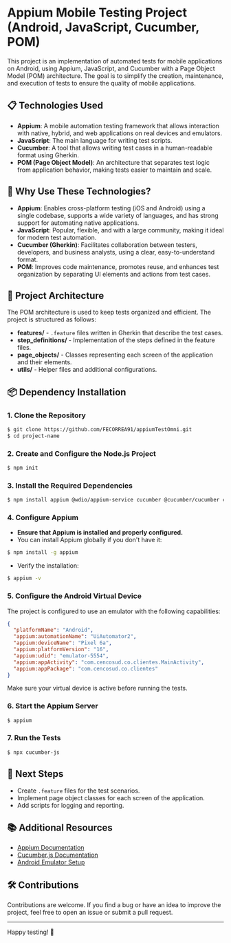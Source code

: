 # Appium Mobile Testing Project (Android, JavaScript, Cucumber, POM)

This project is an implementation of automated tests for mobile applications on Android, using Appium, JavaScript, and Cucumber with a Page Object Model (POM) architecture. The goal is to simplify the creation, maintenance, and execution of tests to ensure the quality of mobile applications.

## 📋 Technologies Used

* **Appium**: A mobile automation testing framework that allows interaction with native, hybrid, and web applications on real devices and emulators.
* **JavaScript**: The main language for writing test scripts.
* **Cucumber**: A tool that allows writing test cases in a human-readable format using Gherkin.
* **POM (Page Object Model)**: An architecture that separates test logic from application behavior, making tests easier to maintain and scale.

## 🚀 Why Use These Technologies?

* **Appium**: Enables cross-platform testing (iOS and Android) using a single codebase, supports a wide variety of languages, and has strong support for automating native applications.
* **JavaScript**: Popular, flexible, and with a large community, making it ideal for modern test automation.
* **Cucumber (Gherkin)**: Facilitates collaboration between testers, developers, and business analysts, using a clear, easy-to-understand format.
* **POM**: Improves code maintenance, promotes reuse, and enhances test organization by separating UI elements and actions from test cases.

## 📁 Project Architecture

The POM architecture is used to keep tests organized and efficient. The project is structured as follows:

* **features/** - `.feature` files written in Gherkin that describe the test cases.
* **step\_definitions/** - Implementation of the steps defined in the feature files.
* **page\_objects/** - Classes representing each screen of the application and their elements.
* **utils/** - Helper files and additional configurations.

## 📦 Dependency Installation

### 1. Clone the Repository

```bash
$ git clone https://github.com/FECORREA91/appiumTestOmni.git
$ cd project-name
```

### 2. Create and Configure the Node.js Project

```bash
$ npm init
```

### 3. Install the Required Dependencies

```bash
$ npm install appium @wdio/appium-service cucumber @cucumber/cucumber chai
```

### 4. Configure Appium

* **Ensure that Appium is installed and properly configured.**
* You can install Appium globally if you don't have it:

```bash
$ npm install -g appium
```

* Verify the installation:

```bash
$ appium -v
```

### 5. Configure the Android Virtual Device

The project is configured to use an emulator with the following capabilities:

```json
{
  "platformName": "Android",
  "appium:automationName": "UiAutomator2",
  "appium:deviceName": "Pixel 6a",
  "appium:platformVersion": "16",
  "appium:udid": "emulator-5554",
  "appium:appActivity": "com.cencosud.co.clientes.MainActivity",
  "appium:appPackage": "com.cencosud.co.clientes"
}
```

Make sure your virtual device is active before running the tests.

### 6. Start the Appium Server

```bash
$ appium
```

### 7. Run the Tests

```bash
$ npx cucumber-js
```

## 📝 Next Steps

* Create `.feature` files for the test scenarios.
* Implement page object classes for each screen of the application.
* Add scripts for logging and reporting.

## 📚 Additional Resources

* [Appium Documentation](https://appium.io/docs/en/2.17/sponsors/)
* [Cucumber.js Documentation](https://cucumber.io/docs/cucumber/)
* [Android Emulator Setup](https://developer.android.com/studio/run/emulator)

## 🛠️ Contributions

Contributions are welcome. If you find a bug or have an idea to improve the project, feel free to open an issue or submit a pull request.

---

Happy testing! 🚀
